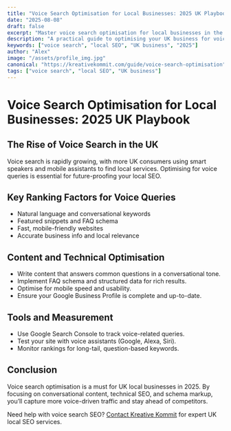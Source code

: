 ```yaml
---
title: "Voice Search Optimisation for Local Businesses: 2025 UK Playbook"
date: "2025-08-08"
draft: false
excerpt: "Master voice search optimisation for local businesses in the UK with this actionable playbook."
description: "A practical guide to optimising your UK business for voice search in 2025."
keywords: ["voice search", "local SEO", "UK business", "2025"]
author: "Alex"
image: "/assets/profile_img.jpg"
canonical: "https://kreativekommit.com/guide/voice-search-optimisation"
tags: ["voice search", "local SEO", "UK business"]
---
```


# Voice Search Optimisation for Local Businesses: 2025 UK Playbook

## The Rise of Voice Search in the UK
Voice search is rapidly growing, with more UK consumers using smart speakers and mobile assistants to find local services. Optimising for voice queries is essential for future-proofing your local SEO.

## Key Ranking Factors for Voice Queries
- Natural language and conversational keywords
- Featured snippets and FAQ schema
- Fast, mobile-friendly websites
- Accurate business info and local relevance

## Content and Technical Optimisation
- Write content that answers common questions in a conversational tone.
- Implement FAQ schema and structured data for rich results.
- Optimise for mobile speed and usability.
- Ensure your Google Business Profile is complete and up-to-date.

## Tools and Measurement
- Use Google Search Console to track voice-related queries.
- Test your site with voice assistants (Google, Alexa, Siri).
- Monitor rankings for long-tail, question-based keywords.

## Conclusion
Voice search optimisation is a must for UK local businesses in 2025. By focusing on conversational content, technical SEO, and schema markup, you’ll capture more voice-driven traffic and stay ahead of competitors.

Need help with voice search SEO? [Contact Kreative Kommit](mailto:hello@kreativekommit.com) for expert UK local SEO services.
